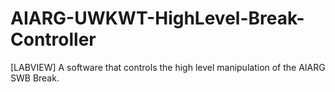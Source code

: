 # AIARG-UWKWT-HighLevel-Break-Controller
[LABVIEW] A software that controls the high level manipulation of the AIARG SWB Break.

